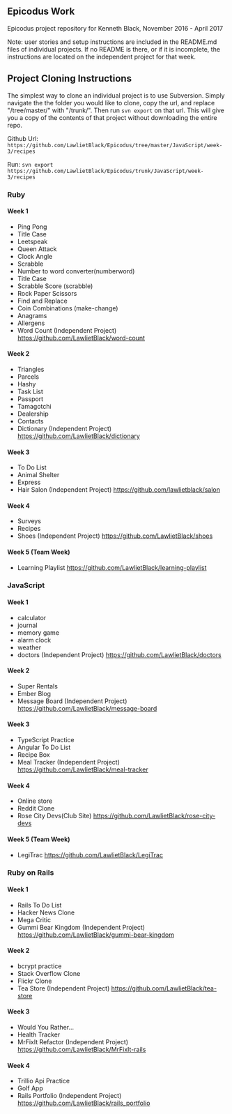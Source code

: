 ## Epicodus Work

Epicodus project repository for Kenneth Black, November 2016 - April 2017

Note: user stories and setup instructions are included in the README.md files of individual projects. If no README is there, or if it is incomplete, the instructions are located on the independent project for that week.

## Project Cloning Instructions

The simplest way to clone an individual project is to use Subversion. Simply navigate the the folder you would like to clone, copy the url, and replace "/tree/master/" with "/trunk/". Then run `svn export` on that url. This will give you a copy of the contents of that project without downloading the entire repo.

Github Url: `https://github.com/LawlietBlack/Epicodus/tree/master/JavaScript/week-3/recipes`

Run: `svn export https://github.com/LawlietBlack/Epicodus/trunk/JavaScript/week-3/recipes`

### Ruby

#### Week 1

* Ping Pong
* Title Case
* Leetspeak
* Queen Attack
* Clock Angle
* Scrabble
* Number to word converter(numberword)
* Title Case
* Scrabble Score (scrabble)
* Rock Paper Scissors
* Find and Replace
* Coin Combinations (make-change)
* Anagrams
* Allergens
* Word Count (Independent Project) https://github.com/LawlietBlack/word-count

#### Week 2

* Triangles         
* Parcels           
* Hashy             
* Task List         
* Passport          
* Tamagotchi        
* Dealership        
* Contacts
* Dictionary (Independent Project)  https://github.com/LawlietBlack/dictionary

#### Week 3

* To Do List
* Animal Shelter
* Express                           
* Hair Salon (Independent Project)  https://github.com/lawlietblack/salon

#### Week 4

* Surveys                     
* Recipes                     
* Shoes (Independent Project) https://github.com/LawlietBlack/shoes

#### Week 5 (Team Week)

* Learning Playlist https://github.com/LawlietBlack/learning-playlist



### JavaScript

#### Week 1

* calculator
* journal
* memory game
* alarm clock
* weather
* doctors (Independent Project) https://github.com/LawlietBlack/doctors

#### Week 2

* Super Rentals
* Ember Blog
* Message Board (Independent Project) https://github.com/LawlietBlack/message-board

#### Week 3

* TypeScript Practice
* Angular To Do List
* Recipe Box
* Meal Tracker (Independent Project) https://github.com/LawlietBlack/meal-tracker

#### Week 4

* Online store
* Reddit Clone
* Rose City Devs(Club Site) https://github.com/LawlietBlack/rose-city-devs

#### Week 5 (Team Week)

* LegiTrac https://github.com/LawlietBlack/LegiTrac



### Ruby on Rails

#### Week 1

* Rails To Do List
* Hacker News Clone
* Mega Critic
* Gummi Bear Kingdom (Independent Project) https://github.com/LawlietBlack/gummi-bear-kingdom

#### Week 2

* bcrypt practice
* Stack Overflow Clone
* Flickr Clone
* Tea Store (Independent Project) https://github.com/LawlietBlack/tea-store

#### Week 3

* Would You Rather...
* Health Tracker
* MrFixIt Refactor (Independent Project) https://github.com/LawlietBlack/MrFixIt-rails

#### Week 4

* Trillio Api Practice
* Golf App
* Rails Portfolio (Independent Project) https://github.com/LawlietBlack/rails_portfolio
